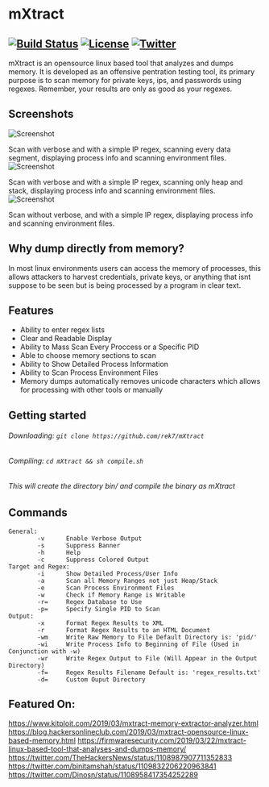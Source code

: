 # mXtract
[![Build Status](https://travis-ci.org/rek7/mXtract.svg?branch=master)](https://travis-ci.org/rek7/mXtract) [![License](https://img.shields.io/badge/license-MIT-green.svg)](https://github.com/rek7/mXtract/blob/master/LICENSE) [![Twitter](https://img.shields.io/badge/twitter-%40mxtract-blue.svg)](https://twitter.com/mxtract)
----
mXtract is an opensource linux based tool that analyzes and dumps memory. It is developed as an offensive pentration testing tool, its primary purpose is to scan memory for private keys, ips, and passwords using regexes. Remember, your results are only as good as your regexes.
## Screenshots
![Screenshot](https://github.com/rek7/mXtract/blob/master/img/ss1.png)

Scan with verbose and with a simple IP regex, scanning every data segment, displaying process info and scanning environment files.
![Screenshot](https://github.com/rek7/mXtract/blob/master/img/ss2.png)

Scan with verbose and with a simple IP regex, scanning only heap and stack, displaying process info and scanning environment files.
![Screenshot](https://github.com/rek7/mXtract/blob/master/img/ss3.png)

Scan without verbose, and with a simple IP regex, displaying process info and scanning environment files.
## Why dump directly from memory?
In most linux environments users can access the memory of processes, this allows attackers to harvest credentials, private keys, or anything that isnt suppose to be seen but is being processed by a program in clear text.
## Features
+ Ability to enter regex lists
+ Clear and Readable Display
+ Ability to Mass Scan Every Proccess or a Specific PID
+ Able to choose memory sections to scan
+ Ability to Show Detailed Process Information
+ Ability to Scan Process Environment Files
+ Memory dumps automatically removes unicode characters which allows for processing with other tools or manually
## Getting started
###### Downloading: ```git clone https://github.com/rek7/mXtract``` 
###### Compiling: ```cd mXtract && sh compile.sh``` 
###### This will create the directory bin/ and compile the binary as mXtract
## Commands 
```
General:
        -v      Enable Verbose Output
        -s      Suppress Banner
        -h      Help
        -c      Suppress Colored Output
Target and Regex:
        -i      Show Detailed Process/User Info
        -a      Scan all Memory Ranges not just Heap/Stack
        -e      Scan Process Environment Files
        -w      Check if Memory Range is Writable
        -r=     Regex Database to Use
        -p=     Specify Single PID to Scan
Output:
        -x      Format Regex Results to XML
        -r      Format Regex Results to an HTML Document
        -wm     Write Raw Memory to File Default Directory is: 'pid/'
        -wi     Write Process Info to Beginning of File (Used in Conjunction with -w)
        -wr     Write Regex Output to File (Will Appear in the Output Directory)
        -f=     Regex Results Filename Default is: 'regex_results.txt'
        -d=     Custom Ouput Directory
```
## Featured On:
https://www.kitploit.com/2019/03/mxtract-memory-extractor-analyzer.html
https://blog.hackersonlineclub.com/2019/03/mxtract-opensource-linux-based-memory.html
https://firmwaresecurity.com/2019/03/22/mxtract-linux-based-tool-that-analyses-and-dumps-memory/
https://twitter.com/TheHackersNews/status/1108987907711352833
https://twitter.com/binitamshah/status/1109832206220963841
https://twitter.com/Dinosn/status/1108958417354252289
